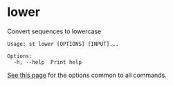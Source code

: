 # lower
Convert sequences to lowercase

```
Usage: st lower [OPTIONS] [INPUT]...

Options:
  -h, --help  Print help
```
[See this page](opts.md) for the options common to all commands.
